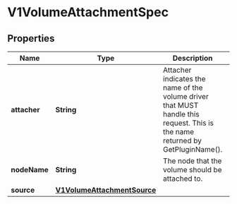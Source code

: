 
# V1VolumeAttachmentSpec

## Properties
Name | Type | Description | Notes
------------ | ------------- | ------------- | -------------
**attacher** | **String** | Attacher indicates the name of the volume driver that MUST handle this request. This is the name returned by GetPluginName(). | 
**nodeName** | **String** | The node that the volume should be attached to. | 
**source** | [**V1VolumeAttachmentSource**](V1VolumeAttachmentSource.md) |  | 



